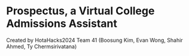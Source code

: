 # Prospectus, a Virtual College Admissions Assistant
Created by HotaHacks2024 Team 41 (Boosung Kim, Evan Wong, Shahir Ahmed, Ty Chermsirivatana)
